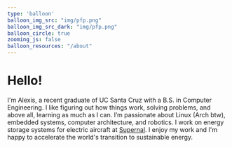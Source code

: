 ```yaml
---
type: 'balloon'
balloon_img_src: "img/pfp.png"
balloon_img_src_dark: "img/pfp.png"
balloon_circle: true
zooming_js: false
balloon_resources: "/about"
---
```


# Hello!
I'm Alexis, a recent graduate of UC Santa Cruz with a B.S. in Computer Engineering. I like figuring out how things work, solving problems, and above all, learning as much as I can. I’m passionate about Linux (Arch btw), embedded systems, computer architecture, and robotics. I work on energy storage systems for electric aircraft at [Supernal](https://www.supernal.aero/). I enjoy my work and I'm happy to accelerate the world's transition to sustainable energy.
